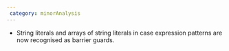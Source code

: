 ```yaml
---
 category: minorAnalysis
---
```

 * String literals and arrays of string literals in case expression patterns are now recognised as barrier guards.
